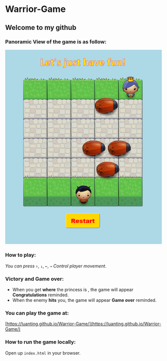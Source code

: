 # Warrior-Game
## Welcome to my github
### Panoramic View of the game is as follow:
![warrior game](https://github.com/LuanTing/Warrior-Game/blob/master/docs/images/warrior-game.PNG)
### How to play:
*You can press* `↑`, `↓`, `←`, `→`
*Control player movement*.
### Victory and Game over:
- When you get **where** the princess is , the game will appear **Congratulations** reminded.
- When the enemy **hits** you, the game will appear **Game over** reminded.
### You can play the game at:
[https://luanting.github.io/Warrior-Game/](https://luanting.github.io/Warrior-Game/)
### How to run the game locally:
Open up `index.html` in your browser.